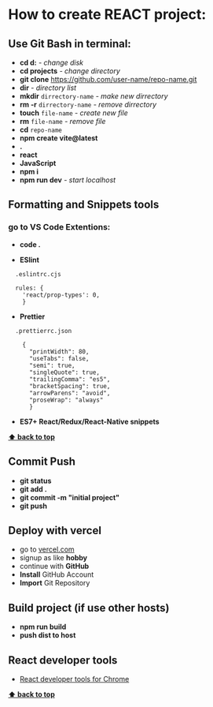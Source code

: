 # How to create REACT project:

## Use Git Bash in terminal:

- **cd d:** _- change disk_
- **cd projects** _- change directory_
- **git clone** https://github.com/user-name/repo-name.git
- **dir** _- directory list_
- **mkdir** `dirrectory-name` _- make new dirrectory_
- **rm -r** `dirrectory-name` _- remove dirrectory_
- **touch** `file-name` _- create new file_
- **rm** `file-name` _- remove file_
- **cd** `repo-name`
- **npm create vite@latest**
- **.**
- **react**
- **JavaScript**
- **npm i**
- **npm run dev** _- start localhost_

## Formatting and Snippets tools

### go to VS Code Extentions:

- **code .**

- **ESlint**

```
  .eslintrc.cjs
```

```
  rules: {
    'react/prop-types': 0,
    }
```

- **Prettier**

```
  .prettierrc.json
```

```
    {
      "printWidth": 80,
      "useTabs": false,
      "semi": true,
      "singleQuote": true,
      "trailingComma": "es5",
      "bracketSpacing": true,
      "arrowParens": "avoid",
      "proseWrap": "always"
      }
```

- **ES7+ React/Redux/React-Native snippets**

**[⬆ back to top](#how-to-create-react-project)**

## Commit Push

- **git status**
- **git add .**
- **git commit -m "initial project"**
- **git push**

## Deploy with vercel

- go to [vercel.com](https://vercel.com/signup)
- signup as like **hobby**
- continue with **GitHub**
- **Install** GitHub Account
- **Import** Git Repository

## Build project (if use other hosts)

- **npm run build**
- **push dist to host**

## React developer tools

- [React developer tools for Chrome](https://chromewebstore.google.com/detail/react-developer-tools/fmkadmapgofadopljbjfkapdkoienihi?utm_source=ext_app_menu)

**[⬆ back to top](#how-to-create-react-project)**
